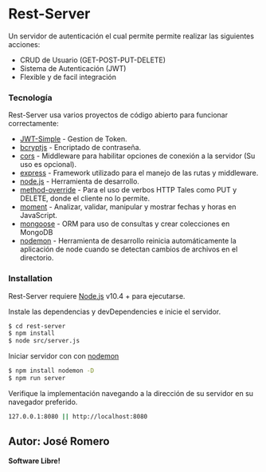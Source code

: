 # Rest-Server


Un servidor de autenticación el cual permite permite realizar las siguientes acciones:
  - CRUD de Usuario (GET-POST-PUT-DELETE)
  - Sistema de Autenticación (JWT)
  - Flexible y de facil integración

### Tecnología

Rest-Server usa varios proyectos de código abierto para funcionar correctamente:

* [JWT-Simple](https://www.npmjs.com/package/jwt-simple) - Gestion de Token.
* [bcryptjs](https://www.npmjs.com/package/bcryptjs) - Encriptado de contraseña.
* [cors](https://www.npmjs.com/package/cors) - Middleware para habilitar opciones de conexión a la servidor (Su uso es opcional).
* [express](http://expressjs.com/) - Framework utilizado para el manejo de las rutas y middleware.
* [node.js](https://nodejs.org/) - Herramienta de desarrollo.
* [method-override](https://www.npmjs.com/package/method-override) -  Para el uso de verbos HTTP Tales como PUT y DELETE, donde el cliente no lo permite.
* [moment](http://momentjs.com/) - Analizar, validar, manipular y mostrar fechas y horas en JavaScript.
* [mongoose](https://mongoosejs.com/docs/index.html) - ORM para uso de consultas y crear colecciones en MongoDB
* [nodemon](https://www.npmjs.com/package/nodemon) - Herramienta de desarrollo reinicia automáticamente la aplicación de node cuando se detectan cambios de archivos en el directorio.


### Installation

Rest-Server requiere [Node.js](https://nodejs.org/) v10.4 + para ejecutarse.

Instale las dependencias y devDependencies e inicie el servidor.
```sh
$ cd rest-server
$ npm install 
$ node src/server.js
```
Iniciar servidor con con [nodemon](https://www.npmjs.com/package/nodemon)
```sh
$ npm install nodemon -D 
$ npm run server
```
Verifique la implementación navegando a la dirección de su servidor en su navegador preferido.
```sh
127.0.0.1:8080 || http://localhost:8080
```

Autor: José Romero
----
**Software Libre!**

